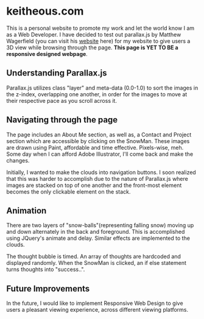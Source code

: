 keitheous.com
=============

This is a personal website to promote my work and let the world know I am as a Web Developer. I have decided to test out parallax.js by Matthew Wagerfield (you can visit his [website](http://matthew.wagerfield.com/parallax/) here) for my website to give users a 3D view while browsing through the page. **This page is YET TO BE a responsive designed webpage**.

Understanding Parallax.js
-------------------------

Parallax.js utilizes class "layer" and meta-data (0.0-1.0) to sort the images in the z-index, overlapping one another, in order for the images to move at their respective pace as you scroll across it.

Navigating through the page
---------------------------
The page includes an About Me section, as well as, a Contact and Project section which are accessible by clicking on the SnowMan. These images are drawn using Paint, affordable and time effective. Pixels-wise, meh. Some day when I can afford Adobe Illustrator, I'll come back and make the changes.

Initially, I wanted to make the clouds into navigation buttons. I soon realized that this was harder to accomplish due to the nature of Parallax.js where images are stacked on top of one another and the front-most element becomes the only clickable element on the stack.

Animation
---------
There are two layers of "snow-balls"(representing falling snow) moving up and down alternately in the back and foreground. This is accomplished using JQuery's animate and delay. Similar effects are implemented to the clouds.

The thought bubble is timed. An array of thoughts are hardcoded and displayed randomly. When the SnowMan is clicked, an if else statement turns thoughts into "success..".

Future Improvements
-------------------
In the future, I would like to implement Responsive Web Design to give users a pleasant viewing experience, across different viewing platforms.
